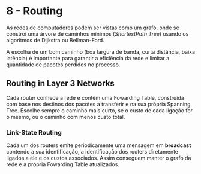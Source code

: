 # 8 - Routing

As redes de computadores podem ser vistas como um grafo, onde se constroi uma árvore de caminhos mínimos (*ShortestPath Tree*) usando os algoritmos de Dijkstra ou Bellman-Ford.

A escolha de um bom caminho (boa largura de banda, curta distância, baixa latência) é importante para garantir a eficiência da rede e limitar a quantidade de pacotes perdidos no processo.

## Routing in Layer 3 Networks

Cada router conhece a rede e contém uma Fowarding Table, construída com base nos destinos dos pacotes a transferir e na sua própria Spanning Tree. Escolhe sempre o caminho mais curto, se o custo de cada ligação for o mesmo, ou o caminho com menos custo total.

### Link-State Routing

Cada um dos routers emite periodicamente uma mensagem em **broadcast** contendo a sua identificação, a identificação dos routers diretamente ligados a ele e os custos associados. Assim conseguem manter o grafo da rede e a própria Fowarding Table atualizados. 


